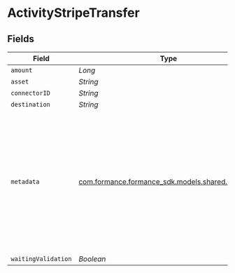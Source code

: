 # ActivityStripeTransfer


## Fields

| Field                                                                                                                                                              | Type                                                                                                                                                               | Required                                                                                                                                                           | Description                                                                                                                                                        | Example                                                                                                                                                            |
| ------------------------------------------------------------------------------------------------------------------------------------------------------------------ | ------------------------------------------------------------------------------------------------------------------------------------------------------------------ | ------------------------------------------------------------------------------------------------------------------------------------------------------------------ | ------------------------------------------------------------------------------------------------------------------------------------------------------------------ | ------------------------------------------------------------------------------------------------------------------------------------------------------------------ |
| `amount`                                                                                                                                                           | *Long*                                                                                                                                                             | :heavy_minus_sign:                                                                                                                                                 | N/A                                                                                                                                                                | 100                                                                                                                                                                |
| `asset`                                                                                                                                                            | *String*                                                                                                                                                           | :heavy_minus_sign:                                                                                                                                                 | N/A                                                                                                                                                                | USD                                                                                                                                                                |
| `connectorID`                                                                                                                                                      | *String*                                                                                                                                                           | :heavy_minus_sign:                                                                                                                                                 | N/A                                                                                                                                                                |                                                                                                                                                                    |
| `destination`                                                                                                                                                      | *String*                                                                                                                                                           | :heavy_minus_sign:                                                                                                                                                 | N/A                                                                                                                                                                | acct_1Gqj58KZcSIg2N2q                                                                                                                                              |
| `metadata`                                                                                                                                                         | [com.formance.formance_sdk.models.shared.Metadata](../../models/shared/Metadata.md)                                                                                | :heavy_minus_sign:                                                                                                                                                 | A set of key/value pairs that you can attach to a transfer object.<br/>It can be useful for storing additional information about the transfer in a structured format.<br/> |                                                                                                                                                                    |
| `waitingValidation`                                                                                                                                                | *Boolean*                                                                                                                                                          | :heavy_minus_sign:                                                                                                                                                 | N/A                                                                                                                                                                | false                                                                                                                                                              |